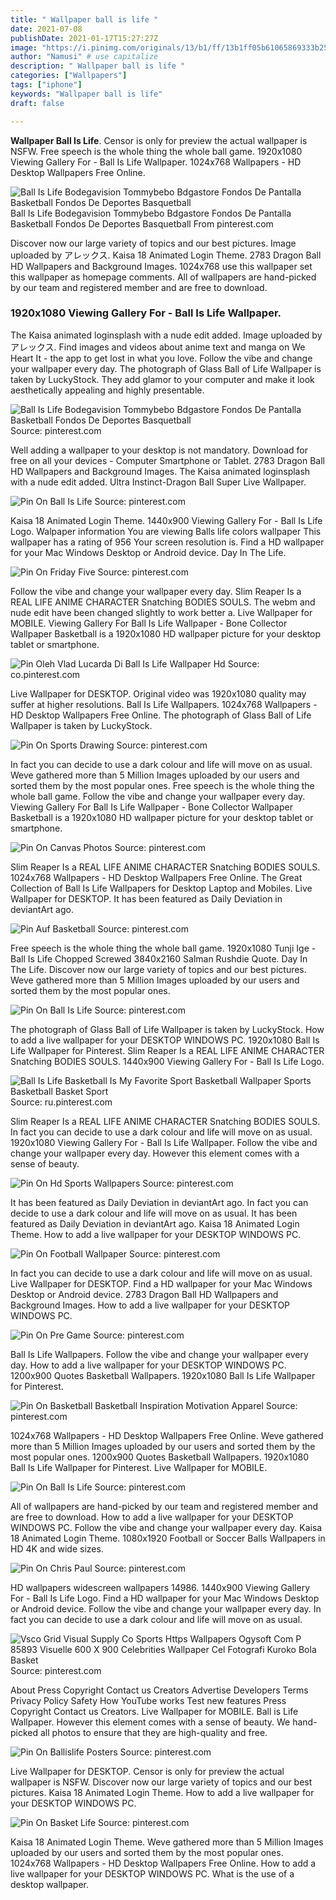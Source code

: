 ```yaml
---
title: " Wallpaper ball is life "
date: 2021-07-08
publishDate: 2021-01-17T15:27:27Z
image: "https://i.pinimg.com/originals/13/b1/ff/13b1ff05b61065869333b25c2ad8cfd0.jpg"
author: "Namusi" # use capitalize
description: " Wallpaper ball is life "
categories: ["Wallpapers"]
tags: ["iphone"]
keywords: "Wallpaper ball is life"
draft: false

---
```



**Wallpaper Ball Is Life**. Censor is only for preview the actual wallpaper is NSFW. Free speech is the whole thing the whole ball game. 1920x1080 Viewing Gallery For - Ball Is Life Wallpaper. 1024x768 Wallpapers - HD Desktop Wallpapers Free Online.

![Ball Is Life Bodegavision Tommybebo Bdgastore Fondos De Pantalla Basketball Fondos De Deportes Basquetball](https://i.pinimg.com/originals/cf/c8/0a/cfc80ae523423d858bee2a545f8baa44.jpg "Ball Is Life Bodegavision Tommybebo Bdgastore Fondos De Pantalla Basketball Fondos De Deportes Basquetball")
Ball Is Life Bodegavision Tommybebo Bdgastore Fondos De Pantalla Basketball Fondos De Deportes Basquetball From pinterest.com


Discover now our large variety of topics and our best pictures. Image uploaded by アレックス. Kaisa 18 Animated Login Theme. 2783 Dragon Ball HD Wallpapers and Background Images. 1024x768 use this wallpaper set this wallpaper as homepage comments. All of wallpapers are hand-picked by our team and registered member and are free to download.

### 1920x1080 Viewing Gallery For - Ball Is Life Wallpaper.

The Kaisa animated loginsplash with a nude edit added. Image uploaded by アレックス. Find images and videos about anime text and manga on We Heart It - the app to get lost in what you love. Follow the vibe and change your wallpaper every day. The photograph of Glass Ball of Life Wallpaper is taken by LuckyStock. They add glamor to your computer and make it look aesthetically appealing and highly presentable.


![Ball Is Life Bodegavision Tommybebo Bdgastore Fondos De Pantalla Basketball Fondos De Deportes Basquetball](https://i.pinimg.com/originals/cf/c8/0a/cfc80ae523423d858bee2a545f8baa44.jpg "Ball Is Life Bodegavision Tommybebo Bdgastore Fondos De Pantalla Basketball Fondos De Deportes Basquetball")
Source: pinterest.com

Well adding a wallpaper to your desktop is not mandatory. Download for free on all your devices - Computer Smartphone or Tablet. 2783 Dragon Ball HD Wallpapers and Background Images. The Kaisa animated loginsplash with a nude edit added. Ultra Instinct-Dragon Ball Super Live Wallpaper.

![Pin On Ball Is Life](https://i.pinimg.com/736x/6c/65/ff/6c65ff293035a38a258492c8409910b4.jpg "Pin On Ball Is Life")
Source: pinterest.com

Kaisa 18 Animated Login Theme. 1440x900 Viewing Gallery For - Ball Is Life Logo. Walpaper information You are viewing Balls life colors wallpaper This wallpaper has a rating of 956 Your screen resolution is. Find a HD wallpaper for your Mac Windows Desktop or Android device. Day In The Life.

![Pin On Friday Five](https://i.pinimg.com/originals/6a/44/c6/6a44c66933ef71bfeb028f34a57699c7.jpg "Pin On Friday Five")
Source: pinterest.com

Follow the vibe and change your wallpaper every day. Slim Reaper Is a REAL LIFE ANIME CHARACTER Snatching BODIES SOULS. The webm and nude edit have been changed slightly to work better a. Live Wallpaper for MOBILE. Viewing Gallery For Ball Is Life Wallpaper - Bone Collector Wallpaper Basketball is a 1920x1080 HD wallpaper picture for your desktop tablet or smartphone.

![Pin Oleh Vlad Lucarda Di Ball Is Life Wallpaper Hd](https://i.pinimg.com/originals/25/9a/1e/259a1e8c0058fdb174a144cacec08cca.jpg "Pin Oleh Vlad Lucarda Di Ball Is Life Wallpaper Hd")
Source: co.pinterest.com

Live Wallpaper for DESKTOP. Original video was 1920x1080 quality may suffer at higher resolutions. Ball Is Life Wallpapers. 1024x768 Wallpapers - HD Desktop Wallpapers Free Online. The photograph of Glass Ball of Life Wallpaper is taken by LuckyStock.

![Pin On Sports Drawing](https://i.pinimg.com/736x/e1/e8/14/e1e8148fb3a6c23c3ee8fd451ac3c269.jpg "Pin On Sports Drawing")
Source: pinterest.com

In fact you can decide to use a dark colour and life will move on as usual. Weve gathered more than 5 Million Images uploaded by our users and sorted them by the most popular ones. Free speech is the whole thing the whole ball game. Follow the vibe and change your wallpaper every day. Viewing Gallery For Ball Is Life Wallpaper - Bone Collector Wallpaper Basketball is a 1920x1080 HD wallpaper picture for your desktop tablet or smartphone.

![Pin On Canvas Photos](https://i.pinimg.com/474x/1a/9d/87/1a9d87126f94c367d22f5760edfc3340.jpg "Pin On Canvas Photos")
Source: pinterest.com

Slim Reaper Is a REAL LIFE ANIME CHARACTER Snatching BODIES SOULS. 1024x768 Wallpapers - HD Desktop Wallpapers Free Online. The Great Collection of Ball Is Life Wallpapers for Desktop Laptop and Mobiles. Live Wallpaper for DESKTOP. It has been featured as Daily Deviation in deviantArt ago.

![Pin Auf Basketball](https://i.pinimg.com/originals/a8/cb/8d/a8cb8dfe88d23c887fb0aa352919c9f6.jpg "Pin Auf Basketball")
Source: pinterest.com

Free speech is the whole thing the whole ball game. 1920x1080 Tunji Ige - Ball Is Life Chopped Screwed 3840x2160 Salman Rushdie Quote. Day In The Life. Discover now our large variety of topics and our best pictures. Weve gathered more than 5 Million Images uploaded by our users and sorted them by the most popular ones.

![Pin On Ball Is Life](https://i.pinimg.com/originals/15/cc/74/15cc74c66bedad4fae2f1df297d3aa4d.jpg "Pin On Ball Is Life")
Source: pinterest.com

The photograph of Glass Ball of Life Wallpaper is taken by LuckyStock. How to add a live wallpaper for your DESKTOP WINDOWS PC. 1920x1080 Ball Is Life Wallpaper for Pinterest. Slim Reaper Is a REAL LIFE ANIME CHARACTER Snatching BODIES SOULS. 1440x900 Viewing Gallery For - Ball Is Life Logo.

![Ball Is Life Basketball Is My Favorite Sport Basketball Wallpaper Sports Basketball Basket Sport](https://i.pinimg.com/originals/27/52/cc/2752cc818cfa5cf7283090cfcaf7225f.png "Ball Is Life Basketball Is My Favorite Sport Basketball Wallpaper Sports Basketball Basket Sport")
Source: ru.pinterest.com

Slim Reaper Is a REAL LIFE ANIME CHARACTER Snatching BODIES SOULS. In fact you can decide to use a dark colour and life will move on as usual. 1920x1080 Viewing Gallery For - Ball Is Life Wallpaper. Follow the vibe and change your wallpaper every day. However this element comes with a sense of beauty.

![Pin On Hd Sports Wallpapers](https://i.pinimg.com/originals/58/7c/6e/587c6e38d4ff7148e688e18cd815e695.jpg "Pin On Hd Sports Wallpapers")
Source: pinterest.com

It has been featured as Daily Deviation in deviantArt ago. In fact you can decide to use a dark colour and life will move on as usual. It has been featured as Daily Deviation in deviantArt ago. Kaisa 18 Animated Login Theme. How to add a live wallpaper for your DESKTOP WINDOWS PC.

![Pin On Football Wallpaper](https://i.pinimg.com/originals/43/9f/98/439f989a610ae988d248af2702c1b155.png "Pin On Football Wallpaper")
Source: pinterest.com

In fact you can decide to use a dark colour and life will move on as usual. Live Wallpaper for DESKTOP. Find a HD wallpaper for your Mac Windows Desktop or Android device. 2783 Dragon Ball HD Wallpapers and Background Images. How to add a live wallpaper for your DESKTOP WINDOWS PC.

![Pin On Pre Game](https://i.pinimg.com/736x/7a/fa/d2/7afad2241750245f00ec5522c8cf651d.jpg "Pin On Pre Game")
Source: pinterest.com

Ball Is Life Wallpapers. Follow the vibe and change your wallpaper every day. How to add a live wallpaper for your DESKTOP WINDOWS PC. 1200x900 Quotes Basketball Wallpapers. 1920x1080 Ball Is Life Wallpaper for Pinterest.

![Pin On Basketball Basketball Inspiration Motivation Apparel](https://i.pinimg.com/736x/a1/23/da/a123da75e7e27efaadcd715dbaef9595.jpg "Pin On Basketball Basketball Inspiration Motivation Apparel")
Source: pinterest.com

1024x768 Wallpapers - HD Desktop Wallpapers Free Online. Weve gathered more than 5 Million Images uploaded by our users and sorted them by the most popular ones. 1200x900 Quotes Basketball Wallpapers. 1920x1080 Ball Is Life Wallpaper for Pinterest. Live Wallpaper for MOBILE.

![Pin On Ball Is Life](https://i.pinimg.com/564x/ba/95/66/ba95662a2d71d762bcf33462561fee6e.jpg "Pin On Ball Is Life")
Source: pinterest.com

All of wallpapers are hand-picked by our team and registered member and are free to download. How to add a live wallpaper for your DESKTOP WINDOWS PC. Follow the vibe and change your wallpaper every day. Kaisa 18 Animated Login Theme. 1080x1920 Football or Soccer Balls Wallpapers in HD 4K and wide sizes.

![Pin On Chris Paul](https://i.pinimg.com/originals/a6/cc/23/a6cc23b8fe76851fc1ae2738fe0fee99.jpg "Pin On Chris Paul")
Source: pinterest.com

HD wallpapers widescreen wallpapers 14986. 1440x900 Viewing Gallery For - Ball Is Life Logo. Find a HD wallpaper for your Mac Windows Desktop or Android device. Follow the vibe and change your wallpaper every day. In fact you can decide to use a dark colour and life will move on as usual.

![Vsco Grid Visual Supply Co Sports Https Wallpapers Ogysoft Com P 85893 Visuelle 600 X 900 Celebrities Wallpaper Cel Fotografi Kuroko Bola Basket](https://i.pinimg.com/736x/f7/6b/ea/f76beac9e5ad8f7792535d4aeb3b5939.jpg "Vsco Grid Visual Supply Co Sports Https Wallpapers Ogysoft Com P 85893 Visuelle 600 X 900 Celebrities Wallpaper Cel Fotografi Kuroko Bola Basket")
Source: pinterest.com

About Press Copyright Contact us Creators Advertise Developers Terms Privacy Policy Safety How YouTube works Test new features Press Copyright Contact us Creators. Live Wallpaper for MOBILE. Ball is Life Wallpaper. However this element comes with a sense of beauty. We hand-picked all photos to ensure that they are high-quality and free.

![Pin On Ballislife Posters](https://i.pinimg.com/originals/90/ce/d5/90ced5b1c2d97be831a156ece822a81f.jpg "Pin On Ballislife Posters")
Source: pinterest.com

Live Wallpaper for DESKTOP. Censor is only for preview the actual wallpaper is NSFW. Discover now our large variety of topics and our best pictures. Kaisa 18 Animated Login Theme. How to add a live wallpaper for your DESKTOP WINDOWS PC.

![Pin On Basket Life](https://i.pinimg.com/originals/13/b1/ff/13b1ff05b61065869333b25c2ad8cfd0.jpg "Pin On Basket Life")
Source: pinterest.com

Kaisa 18 Animated Login Theme. Weve gathered more than 5 Million Images uploaded by our users and sorted them by the most popular ones. 1024x768 Wallpapers - HD Desktop Wallpapers Free Online. How to add a live wallpaper for your DESKTOP WINDOWS PC. What is the use of a desktop wallpaper.


